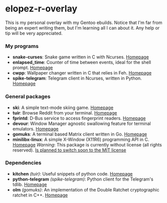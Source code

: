 # elopez-r-overlay

This is my personal overlay with my Gentoo ebuilds. Notice that I'm far from being an expert writing them, but I'm learning all I can about it. Any help or tip will be very appreciated.

### My programs

- **snake-curses**: Snake game written in C with Ncurses. [Homepage](https://gitlab.com/libre_hackerman/snake_curses)
- **enlapsed_time**: Counter of time between events, ideal for the shell prompt. [Homepage](https://gitlab.com/libre_hackerman/enlapsed_time)
- **cwpp**: Wallpaper changer written in C that relies in Feh. [Homepage](https://gitlab.com/libre_hackerman/cwpp)
- **spike-telegram**: Telegram client in Ncurses, written in Python. [Homepage](https://gitlab.com/libre_hackerman/spike)

### General packages

- **ski**: A simple text-mode skiing game. [Homepage](http://www.catb.org/~esr/ski/)
- **tuir**: Browse Reddit from your terminal. [Homepage](https://gitlab.com/ajak/tuir/)
- **fprintd**: D-Bus service to access fingerprint readers. [Homepage](https://gitlab.freedesktop.org/libfprint/fprintd)
- **devour**: Window Manager agnostic swallowing feature for terminal emulators. [Homepage](https://github.com/salman-abedin/devour)
- **gomuks**: A terminal based Matrix client written in Go. [Homepage](https://github.com/tulir/gomuks)
- **minilibx-linux**: A simple X-Window (X11R6) programming API in C. [Homepage](https://github.com/42Paris/minilibx-linux) *Warning*: This package is currently without license (all rights reserved). [Is planned to switch soon to the MIT license](https://github.com/42Paris/minilibx-linux/issues/9)

### Dependencies

- **kitchen** *(tuir)*: Useful snippets of python code. [Homepage](https://github.com/fedora-infra/kitchen)
- **python-telegram** *(spike-telegram)*: Python client for the Telegram's tdlib. [Homepage](https://github.com/alexander-akhmetov/)
- **olm** *(gomuks)*: An implementation of the Double Ratchet cryptographic ratchet in C++. [Homepage](https://gitlab.matrix.org/matrix-org/olm)
